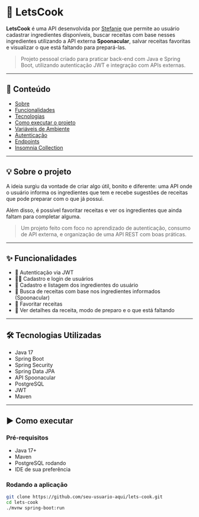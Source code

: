 # 🥘 LetsCook

**LetsCook** é uma API desenvolvida por [Stefanie](https://github.com/StefanieReetz) que permite ao usuário cadastrar ingredientes disponíveis, buscar receitas com base nesses ingredientes utilizando a API externa **Spoonacular**, salvar receitas favoritas e visualizar o que está faltando para prepará-las.

> Projeto pessoal criado para praticar back-end com Java e Spring Boot, utilizando autenticação JWT e integração com APIs externas.

---

## :door: Conteúdo

- [Sobre](#💡-sobre-o-projeto)
- [Funcionalidades](#✨-funcionalidades)
- [Tecnologias](#🛠️-tecnologias-utilizadas)
- [Como executar o projeto](#▶️-como-executar)
- [Variáveis de Ambiente](#⚙️-variáveis-de-ambiente)
- [Autenticação](#🔐-autenticação-jwt)
- [Endpoints](#pushpin-endpoints)
- [Insomnia Collection](#🔗-insomnia-collection)

---

## 💡 Sobre o projeto

A ideia surgiu da vontade de criar algo útil, bonito e diferente: uma API onde o usuário informa os ingredientes que tem e recebe sugestões de receitas que pode preparar com o que já possui.

Além disso, é possível favoritar receitas e ver os ingredientes que ainda faltam para completar alguma.

> Um projeto feito com foco no aprendizado de autenticação, consumo de API externa, e organização de uma API REST com boas práticas.

---

## ✨ Funcionalidades

- 🔐 Autenticação via JWT
- 👩‍🍳 Cadastro e login de usuários
- 🧂 Cadastro e listagem dos ingredientes do usuário
- 🍝 Busca de receitas com base nos ingredientes informados (Spoonacular)
- 💾 Favoritar receitas
- 📝 Ver detalhes da receita, modo de preparo e o que está faltando

---

## 🛠️ Tecnologias Utilizadas

- Java 17  
- Spring Boot  
- Spring Security  
- Spring Data JPA  
- API Spoonacular  
- PostgreSQL  
- JWT  
- Maven  

---

## ▶️ Como executar

### Pré-requisitos

- Java 17+
- Maven
- PostgreSQL rodando
- IDE de sua preferência

### Rodando a aplicação

```bash
git clone https://github.com/seu-usuario-aqui/lets-cook.git
cd lets-cook
./mvnw spring-boot:run
